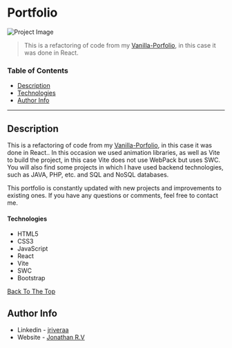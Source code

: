 # Portfolio

![Project Image](https://raw.githubusercontent.com/riveraaj/jriveraa.github.io/main/public/assets/image/web-site.png)

> This is a refactoring of code from my [Vanilla-Porfolio](https://github.com/riveraaj/Vanilla-Portfolio), in this case it was done in React.

### Table of Contents

- [Description](#description)
- [Technologies](#technologies)
- [Author Info](#author-info)

---

## Description

This is a refactoring of code from my [Vanilla-Porfolio](https://github.com/riveraaj/Vanilla-Portfolio), in this case it was done in React.. In this occasion we used animation libraries, as well as Vite to build the project, in this case Vite does not use WebPack but uses SWC. You will also find some projects in which I have used backend technologies, such as JAVA, PHP, etc. and SQL and NoSQL databases.

This portfolio is constantly updated with new projects and improvements to existing ones. If you have any questions or comments, feel free to contact me.

#### Technologies

- HTML5
- CSS3
- JavaScript
- React
- Vite
- SWC
- Bootstrap

[Back To The Top](#Portfolio)

## Author Info

- Linkedin - [jriveraa](https://www.linkedin.com/in/jriveraaa/)
- Website - [Jonathan R.V](https://riveraaj.github.io/Portfolio/)
